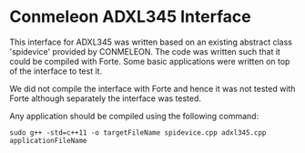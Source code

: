 # Conmeleon ADXL345 Interface

This interface for ADXL345 was written based on an existing abstract class 'spidevice' provided by CONMELEON. The code was written such that
it could be compiled with Forte. Some basic applications were written on top of the interface to test it.

We did not compile the interface with Forte and hence it was not tested with Forte although separately the interface was tested. 

Any application should be compiled using the following command: 

	sudo g++ -std=c++11 -o targetFileName spidevice.cpp adxl345.cpp applicationFileName

